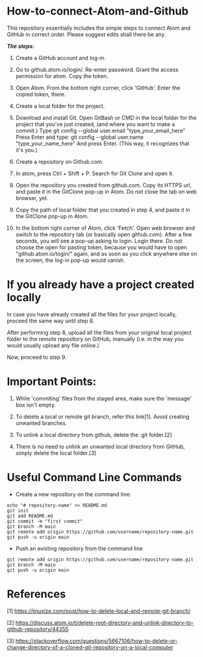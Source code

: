 # How-to-connect-Atom-and-Github
This repository essentially includes the simple steps to connect Atom and GitHub in correct order. Please suggest edits shall there be any.


__*The steps:*__

1. Create a GitHub account and log-in.

2. Go to github.atom.io/login/. Re-enter password.
	Grant the access permission for atom.
	Copy the token.

3. Open Atom. From the bottom right corner, click 'GitHub'. Enter the copied token, there.

4. Create a local folder for the project.

4. Download and install Git.
	Open GitBash or CMD in the local folder for the project that you've just created, (and where you want to make a commit.)
	Type
		git config --global user.email "type_your_email_here"
	Press Enter and type:
		git config --global user.name "type_your_name_here"
	And press Enter.
(This way, it recognizes that it's you.)

5. Create a repository on Github.com.

6. In atom, press Ctrl + Shift + P. Search for Git Clone and open it.

7. Open the repository you created from github.com. Copy its HTTPS url, and paste it in the GitClone pop-up in Atom. Do not close the tab on web browser, yet.

8. Copy the path of local folder that you created in step 4, and paste it in the GitClone pop-up in Atom.

9. In the bottom right corner of Atom, click 'Fetch'. Open web browser and switch to the repository tab (or basically open github.com).
After a few seconds, you will see a pop-up asking to login. Login there. Do not choose the open for pasting token, because you would have to open "github.atom.io/login/" again, and as soon as you click anywhere else on the screen, the log-in pop-up would vanish.

# If you already have a project created locally
In case you have already created all the files for your project locally, proceed the same way until step 8.

After performing step 8, upload all the files from your original local project folder to the remote repository on GitHub, manually (i.e. in the way you would usually upload any file online.)

Now, proceed to step 9.

# Important Points:

1. While 'commiting' files from the staged area, make sure the 'message' box isn't empty.
  
2. To delete a local or remote git branch, refer this link[1]. Avoid creating unwanted branches.
    
3. To unlink a local directory from github, delete the .git folder.[2]

4. There is no need to unlink an unwanted local directory from GitHub, simply delete the local folder.[3]


# Useful Command Line Commands

* Create a new repository on the command line:
```
echo "# repository-name" >> README.md
git init
git add README.md
git commit -m "first commit"
git branch -M main
git remote add origin https://github.com/username/repository-name.git
git push -u origin main
```
* Push an existing repository from the command line
```
git remote add origin https://github.com/username/repository-name.git
git branch -M main
git push -u origin main
```
# References
[1] https://linuxize.com/post/how-to-delete-local-and-remote-git-branch/

[2] https://discuss.atom.io/t/delete-root-directory-and-unlink-directory-to-github-repository/44355

[3] https://stackoverflow.com/questions/5667106/how-to-delete-or-change-directory-of-a-cloned-git-repository-on-a-local-computer


